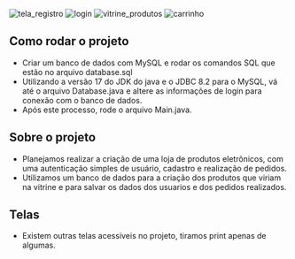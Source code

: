 ![tela_registro](https://github.com/NickolasMuzzi/projeto_final/assets/83519543/417b85b9-ee43-4757-a5aa-57a460001ba5)
![login](https://github.com/NickolasMuzzi/projeto_final/assets/83519543/3e39ee51-da2d-44c0-aba8-5dd1c3c42cf2)
![vitrine_produtos](https://github.com/NickolasMuzzi/projeto_final/assets/83519543/00d232f8-0382-4895-89b3-41f2575a3b88)
![carrinho](https://github.com/NickolasMuzzi/projeto_final/assets/83519543/fc3a24b2-6604-46db-bad7-7c7044623202)
## Como rodar o projeto
 - Criar um banco de dados com MySQL e rodar os comandos SQL que estão no arquivo database.sql
 - Utilizando a versão 17 do JDK do java e o JDBC 8.2 para o MySQL, vá até o arquivo Database.java e altere as informações de login para conexão com o banco de dados.
 - Após este processo, rode o arquivo Main.java.

## Sobre o projeto
 - Planejamos realizar a criação de uma loja de produtos eletrônicos, com uma autenticação simples de usuário, cadastro e realização de pedidos.
 - Utilizamos um banco de dados para a criação dos produtos que viriam na vitrine e para salvar os dados dos usuarios e dos pedidos realizados.

## Telas
 - Existem outras telas acessiveis no projeto, tiramos print apenas de algumas.
